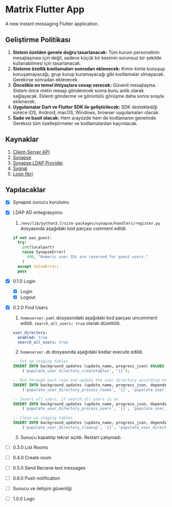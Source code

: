 # Matrix Flutter App

A new instant messaging Flutter application.

## Geliştirme Politikası

1. **Sistem özelden genele doğru tasarlanacak:** Tüm kurum personelinin mesajlaşması için değil, sadece küçük bir kesimin sorunsuz bir şekilde kullanabilmesi için tasarlanacak.
1. **Sisteme özellik kısıtlamaları sonradan eklenecek:** Kimin kimle konuşup konuşamayacağı, grup kurup kuramayacağı gibi kısıtlamalar olmayacak. Gerekirse sonradan eklenecek.
1. **Öncelikle en temel ihtiyaçlara cevap verecek:** Güvenli mesajlaşma. Sistem önce metin mesajı gönderecek sonra bunu anlık olarak sağlayacak. Eklenti gönderme ve görüntülü görüşme daha sonra sırayla eklenecek.
1. **Uygulamalar Dart ve Flutter SDK ile geliştirilecek:** SDK desteklediği sürece iOS, Android, macOS, Windows, browser uygulamaları olacak. 
1. **Sade ve basit olacak:** Hem arayüzde hem de kodlamanın genelinde. Gereksiz tüm özelleştirmeler ve kodlamalardan kaçınılacak.

## Kaynaklar

1. [Client-Server API](https://matrix.org/docs/spec/client_server/r0.6.0)
1. [Synapse](https://github.com/matrix-org/synapse)
1. [Synapse LDAP Provider](https://github.com/matrix-org/matrix-synapse-ldap3)
1. [Sygnal](https://github.com/matrix-org/sygnal)
1. [Logo fikri](https://dribbble.com/shots/10859189-Cute-Minimal-Bird)

## Yapılacaklar

- [x] Synapse sunucu kurulumu
- [x] LDAP AD entegrasyonu
  1. `/env/lib/python3.7/site-packages/synapse/handlers/register.py` dosyasında aşağıdaki kod parçası comment edildi.

  ```python
  if not was_guest:
    try:
      int(localpart)
      raise SynapseError(
        400, "Numeric user IDs are reserved for guest users."
      )
    except ValueError:
    pass
  ```

- [x] 0.1.0 Login
  - [x] Login
  - [x] Logout
- [x] 0.2.0 Find Users
  1. `homeserver.yaml` dosyasındaki aşağıdaki kod parçası uncomment edildi. `search_all_users: true` olarak düzeltildi.
  
  ```yaml
  user_directory:
    enabled: true
    search_all_users: true
  ```

  2. `homeserver.db` dosyasında aşağıdaki kodlar execute edildi.

  ```sql
  -- Set up staging tables
  INSERT INTO background_updates (update_name, progress_json) VALUES
      ('populate_user_directory_createtables', '{}');
  
  -- Run through each room and update the user directory according to who is in it
  INSERT INTO background_updates (update_name, progress_json, depends_on) VALUES
      ('populate_user_directory_process_rooms', '{}', 'populate_user_directory_createtables');
  
  -- Insert all users, if search_all_users is on
  INSERT INTO background_updates (update_name, progress_json, depends_on) VALUES
      ('populate_user_directory_process_users', '{}', 'populate_user_directory_process_rooms');
  
  -- Clean up staging tables
  INSERT INTO background_updates (update_name, progress_json, depends_on) VALUES
      ('populate_user_directory_cleanup', '{}', 'populate_user_directory_process_users');
  ```
  
  3. Sunucu kapatılıp tekrar açıldı. Restart çalışmadı.
- [ ] 0.3.0 List Rooms
- [ ] 0.4.0 Create room
- [ ] 0.5.0 Send Recieve text messages
- [ ] 0.6.0 Push notification
- [ ] Sunucu ve iletişim güvenliği
- [ ] 1.0.0 Logo
